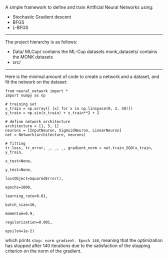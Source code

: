 A simple framework to define and train Artificial Neural Networks using:
- Stochastic Gradient descent
- BFGS
- L-BFGS

------------------------------------------------------------------------
The project hierarchy is as follows:
- Data/
    MLCup/    contains the ML-Cup datasets
    monk_datasets/    contains the MONK datasets
- src/
    


------------------------------------------------------------------------

Here is the minimal amount of code to create a network and a dataset, and fit
the network on the dataset:


```
from neural_network import *
import numpy as np

# training set
x_train = np.array([ [x] for x in np.linspace(0, 2, 50)])
y_train = np.sin(x_train) + x_train**2 + 2

# define network architecture
architecture = [1, 5, 1]
neurons = [InputNeuron, SigmoidNeuron, LinearNeuron]
net = Network(architecture, neurons)

# fitting
tr_loss, tr_error, _, _, _, gradient_norm = net.train_SGD(x_train, y_train,
                                                             x_test=None,
                                                             y_test=None,
                                                             lossObject=SquaredError(),
                                                             epochs=1000,
                                                             learning_rate=0.01,
                                                             batch_size=16,
                                                             momentum=0.9,
                                                             regularization=0.001,
                                                             epsilon=1e-2)
```

which prints ```stop: norm gradient. Epoch 140```, meaning that the optimization has stopped
after 140 iterations due to the satisfaction of the stopping criterion on the norm of the gradient.
